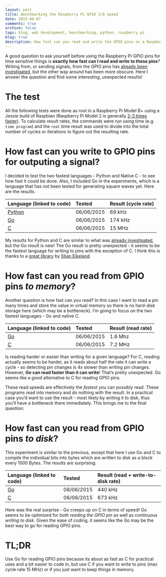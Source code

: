 ```yaml
---
layout: post
title: Benchmarking the Raspberry Pi GPIO I/O Speed
date: 2015-06-07
comments: true
archive: false
tags: blog, web development, benchmarking, python, raspberry pi
blog: true
description: How fast can you read and write the GPIO pins on a Raspberry Pi? The results will surprise you!
---
```


A good question to ask yourself before using the Raspberry Pi GPIO pins
for time sensitive things is **exactly how fast can I read and write to
these pins**? Writing from, or sending signals, from the GPIO pins has
[already been investigated], but the other way around has been more
obscure. Here I answer the question and find some interesting,
unexpected results!

The test
========

All the following tests were done as root in a Raspberry Pi Model B+
using a Jessie build of Raspbian (Raspberry Pi Model 2 is generally [2-3
times faster]). To calculate result rates, the commands were run using
time (e.g. `time program`) and the `real` time result was used to divide
into the total number of cycles or iterations to figure out the
resulting rate.

How fast can you write to GPIO pins for outputing a signal?
===========================================================

I decided to test the two fastest languages - Python and Native C - to
see how fast it could be done. Also, I included Go in the experiments,
which is a language that has not been tested for generating square waves
yet. Here are the results.


<div class="table-responsive">
<table class="table table-bordered table-striped">
<thead>
<tr class="header">
<th align="left">Language (linked to code)</th>
<th align="left">Tested</th>
<th align="left">Result (cycle rate)</th>
</tr>
</thead>
<tbody>
<tr class="odd">
<td align="left"><a href="https://github.com/schollz/raspberrypi_notes/blob/master/gpio_tests/writing/gpio_write.py">Python</a></td>
<td align="left">06/06/2015</td>
<td align="left">69 kHz</td>
</tr>
<tr class="even">
<td align="left"><a href="https://github.com/schollz/raspberrypi_notes/blob/master/gpio_tests/writing/gpio_write.go">Go</a></td>
<td align="left">06/06/2015</td>
<td align="left">174 kHz</td>
</tr>
<tr class="odd">
<td align="left"><a href="https://github.com/schollz/raspberrypi_notes/blob/master/gpio_tests/writing/gpio_write.c">C</a></td>
<td align="left">06/06/2015</td>
<td align="left">15 MHz</td>
</tr>
</tbody>
</table>
</div>

My results for Python and C are similar to what was [already
investigated], but the Go result is new! The Go result is pretty
unexpected - it seems to be the fastest language for writing to pins
with the exception of C. I think this is thanks to a [great library] by
[Stian Eikeland].

How fast can you read from GPIO pins *to memory*?
=================================================

Another question is how fast can you read? In this case I want to read a
pin many times and store the value in virtual memory so there is no
hard-disk storage here (which may be a bottleneck). I’m going to focus
on the two fastest languages - Go and native C.


<div class="table-responsive">
<table class="table table-bordered table-striped">
<thead>
<tr class="header">
<th align="left">Language (linked to code)</th>
<th align="left">Tested</th>
<th align="left">Result (read rate)</th>
</tr>
</thead>
<tbody>
<tr class="odd">
<td align="left"><a href="https://github.com/schollz/raspberrypi_notes/blob/master/gpio_tests/reading/tovariable/read_in_memory.go">Go</a></td>
<td align="left">06/06/2015</td>
<td align="left">1.6 Mhz</td>
</tr>
<tr class="even">
<td align="left"><a href="https://github.com/schollz/raspberrypi_notes/blob/master/gpio_tests/reading/tovariable/read_in_memory.c">C</a></td>
<td align="left">06/06/2015</td>
<td align="left">7.2 MHz</td>
</tr>
</tbody>
</table>
</div>


Is reading harder or easier than writing for a given language? For C,
reading actually seems to be harder, as it reads about half the rate it
can write a cycle - so detecting pin changes is 4x slower than writing
pin changes. However, **Go can read faster than it can write**! That’s
pretty unexpected. Go seems like a good alternative to C for reading
GPIO pins.

These read speeds are effectively the *fastest* you can possibly read.
These programs read into memory and do nothing with the result. In a
practical case you’d want to use the result - most likely by writing it
to disk, thus you’ll have a bottleneck there immediately. This brings me
to the final question:

How fast can you read from GPIO pins *to disk*?
===============================================

This experiment is similar to the previous, except that here I use Go
and C to compile the individual bits into bytes which are written to
disk as a block every 1000 Bytes. The results are surprising:



<div class="table-responsive">
<table class="table table-bordered table-striped">
<thead>
<tr class="header">
<th align="left">Language (linked to code)</th>
<th align="left">Tested</th>
<th align="left">Result (read + write-to-disk rate)</th>
</tr>
</thead>
<tbody>
<tr class="odd">
<td align="left"><a href="https://github.com/schollz/raspberrypi_notes/blob/master/gpio_tests/reading/tofile/read_to_file.go">Go</a></td>
<td align="left">06/06/2015</td>
<td align="left">440 kHz</td>
</tr>
<tr class="even">
<td align="left"><a href="https://github.com/schollz/raspberrypi_notes/blob/master/gpio_tests/reading/tofile/read_to_file.c">C</a></td>
<td align="left">06/06/2015</td>
<td align="left">673 kHz</td>
</tr>
</tbody>
</table>
</div>



Here was the real surprise - Go creeps up on C in terms of speed! Go
seems to be optimized for both *reading the GPIO pin* as well as
continuous *writing to disk*. Given the ease of coding, it seems like
the Go may be the best way to go for reading GPIO pins.

TL;DR
=====

Use Go for reading GPIO pins because its about as fast as C for
practical uses and a bit easier to code in, but use C if you want to
write to pins (max cycle rate 15 MHz) or if you just want to keep things
in memory.

  [already investigated]: http://codeandlife.com/2012/07/03/benchmarking-raspberry-pi-gpio-speed/
  [great library]: https://github.com/stianeikeland/go-rpio
  [Stian Eikeland]: https://github.com/stianeikeland
  [already been investigated]: http://codeandlife.com/2012/07/03/benchmarking-raspberry-pi-gpio-speed/
  [2-3 times faster]: http://codeandlife.com/2015/03/25/raspberry-pi-2-vs-1-gpio-benchmark/
  
  